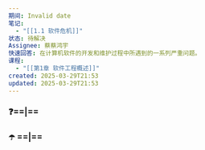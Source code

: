 ```yaml
---
期间: Invalid date
笔记:
  - "[[1.1 软件危机]]"
状态: 待解决
Assignee: 蔡蔡鸿宇
快速回答: 在计算机软件的开发和维护过程中所遇到的一系列严重问题。
课程:
  - "[[第1章 软件工程概述]]"
created: 2025-03-29T21:53
updated: 2025-03-29T21:53
---
```

### ❓==|==

### ☂️ ==|==